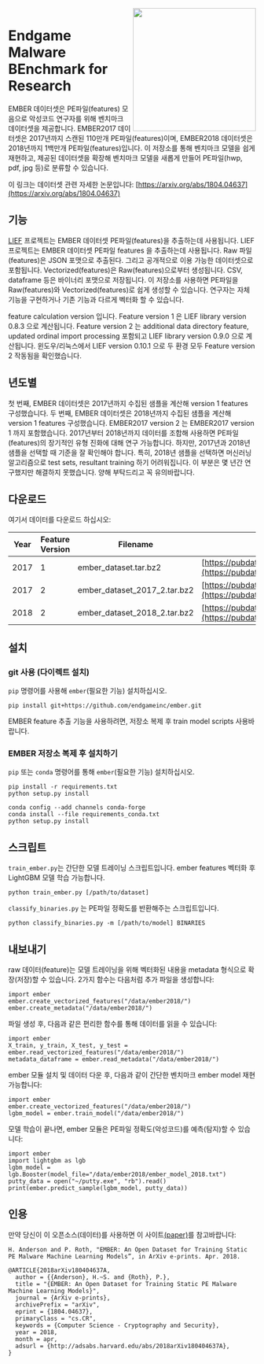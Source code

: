 <img src="resources/logo.png" align="right" width="250px" height="250px">

# Endgame Malware BEnchmark for Research

EMBER 데이터셋은 PE파일(features) 모음으로 악성코드 연구자를 위해 벤치마크 데이터셋을 제공합니다. EMBER2017 데이터셋은 2017년까지 스캔된 110만개 PE파일(features)이며, EMBER2018 데이터셋은 2018년까지 1백만개 PE파일(features)입니다. 이 저장소를 통해 벤치마크 모델을 쉽게 재현하고, 제공된 데이터셋을 확장해 벤치마크 모델을 새롭게 만들어 PE파일(hwp, pdf, jpg 등)로 분류할 수 있습니다.

이 링크는 데이터셋 관련 자세한 논문입니다: [https://arxiv.org/abs/1804.04637](https://arxiv.org/abs/1804.04637)

## 기능

[LIEF](https://lief.quarkslab.com/) 프로젝트는 EMBER 데이터셋 PE파일(features)을 추출하는데 사용됩니다. LIEF 프로젝트는 EMBER 데이터셋 PE파일 features 을 추출하는데 사용됩니다. Raw 파일(features)은 JSON 포맷으로 추출된다. 그리고 공개적으로 이용 가능한 데이터셋으로 포함됩니다. Vectorized(features)은 Raw(features)으로부터 생성됩니다. CSV, dataframe 등은 바이너리 포맷으로 저장됩니다. 이 저장소를 사용하면 PE파일을 Raw(features)와 Vectorized(features)로 쉽게 생성할 수 있습니다. 연구자는 자체 기능을 구현하거나 기존 기능과 다르게 벡터화 할 수 있습니다.

feature calculation version 입니다. Feature version 1 은 LIEF library version 0.8.3 으로 계산됩니다. Feature version 2 는 additional data directory feature, updated ordinal import processing 포함되고 LIEF library version 0.9.0 으로 계산됩니다. 윈도우/리눅스에서 LIEF version 0.10.1 으로 두 환경 모두 Feature version 2 작동됨을 확인했습니다.

## 년도별

첫 번째, EMBER 데이터셋은 2017년까지 수집된 샘플을 계산해 version 1 features 구성했습니다.  두 번째, EMBER 데이터셋은 2018년까지 수집된 샘플을 계산해 version 1 features 구성했습니다. EMBER2017 version 2 는 EMBER2017 version 1 까지 포함했습니다. 2017년부터 2018년까지 데이터를 조합해 사용하면 PE파일(features)의 장기적인 유형 진화에 대해 연구 가능합니다. 하지만, 2017년과 2018년 샘플을 선택할 때 기준을 잘 확인해야 합니다. 특히, 2018년 샘플을 선택하면 머신러닝 알고리즘으로 test sets, resultant training 하기 어려워집니다. 이 부분은 몇 년간 연구했지만 해결하지 못했습니다. 양해 부탁드리고 꼭 유의바랍니다.

## 다운로드

여기서 데이터를 다운로드 하십시오:

| Year | Feature Version | Filename                     | URL                                                                                                                              | sha256                                                             |
|------|-----------------|------------------------------|----------------------------------------------------------------------------------------------------------------------------------|--------------------------------------------------------------------|
| 2017 | 1               | ember_dataset.tar.bz2        | [https://pubdata.endgame.com/ember/ember_dataset.tar.bz2](https://pubdata.endgame.com/ember/ember_dataset.tar.bz2)               | `a5603de2f34f02ab6e21df7a0f97ec4ac84ddc65caee33fb610093dd6f9e1df9` |
| 2017 | 2               | ember_dataset_2017_2.tar.bz2 | [https://pubdata.endgame.com/ember/ember_dataset_2017_2.tar.bz2](https://pubdata.endgame.com/ember/ember_dataset_2017_2.tar.bz2) | `60142493c44c11bc3fef292b216a293841283d86ff58384b5dc2d88194c87a6d` |
| 2018 | 2               | ember_dataset_2018_2.tar.bz2 | [https://pubdata.endgame.com/ember/ember_dataset_2018_2.tar.bz2](https://pubdata.endgame.com/ember/ember_dataset_2018_2.tar.bz2) | `b6052eb8d350a49a8d5a5396fbe7d16cf42848b86ff969b77464434cf2997812` |


## 설치
### git 사용 (다이렉트 설치)

`pip` 명령어를 사용해 `ember`(필요한 기능) 설치하십시오.

```
pip install git+https://github.com/endgameinc/ember.git
```

EMBER feature 추출 기능을 사용하려면, 저장소 복제 후 train model scripts 사용바랍니다.

### EMBER 저장소 복제 후 설치하기
`pip` 또는 `conda` 명령어를 통해 `ember`(필요한 기능) 설치하십시오.

```
pip install -r requirements.txt
python setup.py install
```

```
conda config --add channels conda-forge
conda install --file requirements_conda.txt
python setup.py install
```

## 스크립트

`train_ember.py`는 간단한 모델 트레이닝 스크립트입니다. ember features 벡터화 후 LightGBM 모델 학습 가능합니다.

```
python train_ember.py [/path/to/dataset]
```

`classify_binaries.py` 는 PE파일 정확도를 반환해주는 스크립트입니다.

```
python classify_binaries.py -m [/path/to/model] BINARIES
```

## 내보내기

raw 데이터(feature)는 모델 트레이닝을 위해 벡터화된 내용을 metadata 형식으로 확장(저장)할 수 있습니다. 2가지 함수는 다음처럼 추가 파일을 생성합니다:

```
import ember
ember.create_vectorized_features("/data/ember2018/")
ember.create_metadata("/data/ember2018/")
```

파일 생성 후, 다음과 같은 편리한 함수를 통해 데이터를 읽을 수 있습니다:

```
import ember
X_train, y_train, X_test, y_test = ember.read_vectorized_features("/data/ember2018/")
metadata_dataframe = ember.read_metadata("/data/ember2018/")
```

ember 모듈 설치 및 데이터 다운 후, 다음과 같이 간단한 벤치마크 ember model 재현 가능합니다:

```
import ember
ember.create_vectorized_features("/data/ember2018/")
lgbm_model = ember.train_model("/data/ember2018/")
```

모델 학습이 끝나면, ember 모듈은 PE파일 정확도(악성코드)를 예측(탐지)할 수 있습니다:

```
import ember
import lightgbm as lgb
lgbm_model = lgb.Booster(model_file="/data/ember2018/ember_model_2018.txt")
putty_data = open("~/putty.exe", "rb").read()
print(ember.predict_sample(lgbm_model, putty_data))
```

## 인용

만약 당신이 이 오픈소스(데이터)를 사용하면 이 사이트[(paper)](https://arxiv.org/abs/1804.04637)를 참고바랍니다:

```
H. Anderson and P. Roth, "EMBER: An Open Dataset for Training Static PE Malware Machine Learning Models”, in ArXiv e-prints. Apr. 2018.

@ARTICLE{2018arXiv180404637A,
  author = {{Anderson}, H.~S. and {Roth}, P.},
  title = "{EMBER: An Open Dataset for Training Static PE Malware Machine Learning Models}",
  journal = {ArXiv e-prints},
  archivePrefix = "arXiv",
  eprint = {1804.04637},
  primaryClass = "cs.CR",
  keywords = {Computer Science - Cryptography and Security},
  year = 2018,
  month = apr,
  adsurl = {http://adsabs.harvard.edu/abs/2018arXiv180404637A},
}
```

